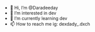 - 👋 Hi, I’m @Daradeeday
- 👀 I’m interested in dev
- 🌱 I’m currently learning dev
- 📫 How to reach me ig: dexdady_.dxch

<!---
Daradeeday/Daradeeday is a ✨ special ✨ repository because its `README.md` (this file) appears on your GitHub profile.
You can click the Preview link to take a look at your changes.
--->
